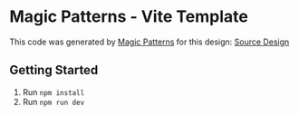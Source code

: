 # Magic Patterns - Vite Template

This code was generated by [Magic Patterns](https://magicpatterns.com) for this design: [Source Design](https://www.magicpatterns.com/c/np9e5xvhkjewdfxfanyuyh)

## Getting Started

1. Run `npm install`
2. Run `npm run dev`
